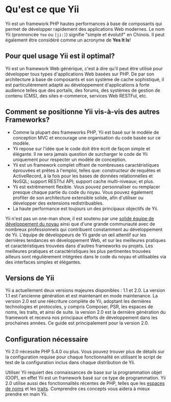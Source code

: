 Qu'est ce que Yii
=================

Yii est un framework PHP hautes performances à base de composants qui permet de développer rapidement des applications Web modernes.
Le nom Yii (pronnoncée `Yee` ou `[ji:]`) signifie "simple et évolutif" en Chinois. Il peut également 
être considéré comme un acronyme de **Yes It Is**!


Pour quel usage Yii est il optimal?
-----------------------------------

Yii est un framework Web générique, c'est à dire qu'il peut être utilisé pour développer tous types
d'applications Web basées sur PHP. De par son architecture à base de composants et son système de cache sophistiqué,
il est particulièrement adapté au développement d'applications à forte audience telles que des portails, des forums,
des systèmes de gestion de contenu (CMS), des sites e-commerce, services Web RESTFul, etc.


Comment se positionne Yii vis-à-vis des autres Frameworks? 
----------------------------------------------------------

- Comme la plupart des frameworks PHP, Yii est basé sur le modèle de conception MVC et encourage une
organisation du code basée sur ce modèle.
- Yii repose sur l'idée que le code doit être écrit de façon simple et élégante. Il ne sera jamais question de
surcharger le code de Yii uniquement pour respecter un modèle de conception.
- Yii est un framework complet offrant de nombreuses caractéristiques éprouvées et prêtes à l'emploi, telles que:
constructeur de requêtes et ActiveRecord, à la fois pour les bases de données relationnelles et NoSQL; support RESTful API;
support cache multi-niveaux; et plus. 
- Yii est extrêmement flexible. Vous pouvez personnaliser ou remplacer presque chaque partie du code du noyau. Vous pouvez également 
profiter de son architecture extensible solide, afin d'utiliser ou développer des extensions redistribuables. 
- La haute performance est toujours un des principaux objectifs de Yii.

Yii n'est pas un one-man show, il est soutenu par une [solide équipe de développement du noyau][] ainsi que d'une grande communauté 
avec de nombreux professionnels qui contribuent constamment au développement de Yii. L'équipe de développeurs de Yii 
garde un œil attentif sur les dernières tendances en développement Web, et sur ​​les meilleures pratiques et caractéristiques 
trouvées dans d'autres frameworks ou projets. Les meilleures pratiques et caractéristiques les plus pertinentes trouvées ailleurs sont régulièrement intégrées dans le code du noyau et utilisables
via des interfaces simples et élégantes.

[solide équipe de développement du noyau]: http://www.yiiframework.com/about/

Versions de Yii
---------------

Yii a actuellement deux versions majeures disponibles : 1.1 et 2.0. La version 1.1 est l'ancienne génération et est maintenant en mode maintenance. La version 2.0 est une réécriture complète de Yii, adoptant les dernières
technologies et protocoles, y compris Composer, PSR, les espaces de noms, les traits, et ainsi de suite. la version 2.0 est la dernière 
génération du framework et recevra nos principaux efforts de développement dans les prochaines années. 
Ce guide est principalement pour la version 2.0.


Configuration nécessaire
------------------------

Yii 2.0 nécessite PHP 5.4.0 ou plus. Vous pouvez trouver plus de détails sur la configuration requise pour chaque fonctionnalité
en utilisant le script de test de la configuration inclus dans chaque distribution de Yii.

Utiliser Yii requiert des connaissances de base sur la programmation objet (OOP), en effet Yii est un framework basé sur ce type de programmation.
Yii 2.0 utilise aussi des fonctionnalités récentes de PHP, telles que les [espaces de noms](http://www.php.net/manual/fr/language.namespaces.php) et les [traits](http://www.php.net/manual/fr/language.oop5.traits.php).
Comprendre ces concepts vous aidera à mieux prendre en main Yii.

